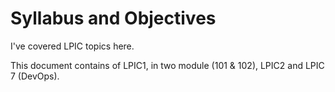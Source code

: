 # Syllabus and Objectives

I've covered LPIC topics here.

This document contains of LPIC1, in two module (101 & 102), LPIC2 and  LPIC 7 (DevOps).
